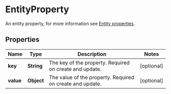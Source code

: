 

# EntityProperty

An entity property, for more information see [Entity properties](https://developer.atlassian.com/cloud/jira/platform/jira-entity-properties/).

## Properties

Name | Type | Description | Notes
------------ | ------------- | ------------- | -------------
**key** | **String** | The key of the property. Required on create and update. |  [optional]
**value** | **Object** | The value of the property. Required on create and update. |  [optional]




